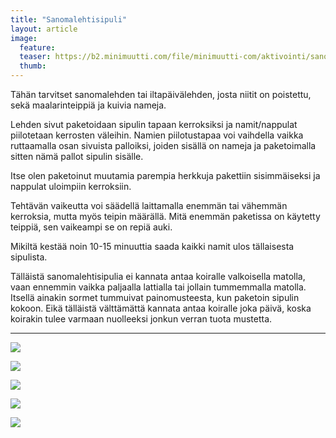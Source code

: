 ```yaml
---
title: "Sanomalehtisipuli"
layout: article
image:
  feature:
  teaser: https://b2.minimuutti.com/file/minimuutti-com/aktivointi/sanomalehtisipuli/DSC37764-245px.jpg
  thumb:
---
```


Tähän tarvitset sanomalehden tai iltapäivälehden, josta niitit on poistettu, sekä maalarinteippiä ja kuivia nameja.

Lehden sivut paketoidaan sipulin tapaan kerroksiksi ja namit/nappulat piilotetaan kerrosten väleihin. Namien piilotustapaa voi vaihdella vaikka ruttaamalla osan sivuista palloiksi, joiden sisällä on nameja ja paketoimalla sitten nämä pallot sipulin sisälle.

Itse olen paketoinut muutamia parempia herkkuja pakettiin sisimmäiseksi ja nappulat uloimpiin kerroksiin. 

Tehtävän vaikeutta voi säädellä laittamalla enemmän tai vähemmän kerroksia, mutta myös teipin määrällä. Mitä enemmän paketissa on käytetty teippiä, sen vaikeampi se on repiä auki.

Mikiltä kestää noin 10-15 minuuttia saada kaikki namit ulos tällaisesta sipulista.

Tälläistä sanomalehtisipulia ei kannata antaa koiralle valkoisella matolla, vaan ennemmin vaikka paljaalla lattialla tai jollain tummemmalla matolla. Itsellä ainakin sormet tummuivat painomusteesta, kun paketoin sipulin kokoon. Eikä tälläistä välttämättä kannata antaa koiralle joka päivä, koska koirakin tulee varmaan nuolleeksi jonkun verran tuota mustetta.

---

![](https://b2.minimuutti.com/file/minimuutti-com/aktivointi/sanomalehtisipuli/DSC37686-800px.jpg)

![](https://b2.minimuutti.com/file/minimuutti-com/aktivointi/sanomalehtisipuli/DSC37688-800px.jpg)

![](https://b2.minimuutti.com/file/minimuutti-com/aktivointi/sanomalehtisipuli/DSC37787-800px.jpg)

![](https://b2.minimuutti.com/file/minimuutti-com/aktivointi/sanomalehtisipuli/DSC37764-800px.jpg)

![](https://b2.minimuutti.com/file/minimuutti-com/aktivointi/sanomalehtisipuli/DSC37824-800px.jpg)
